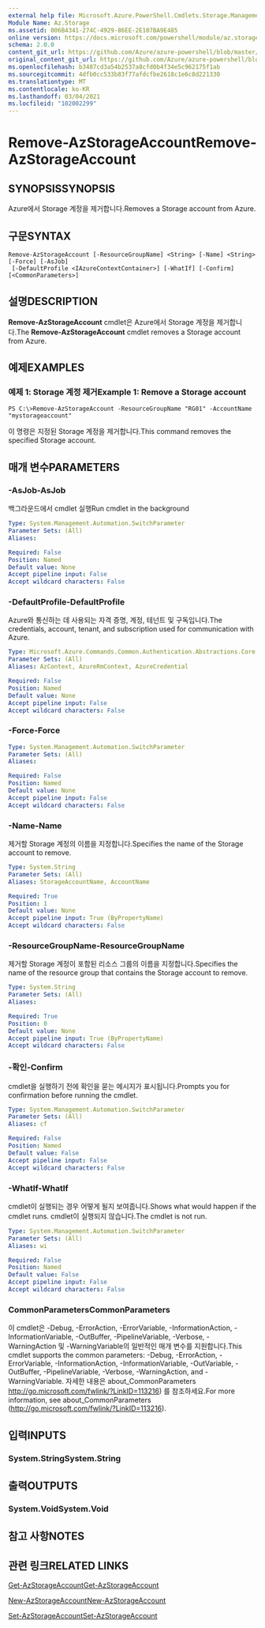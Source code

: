 ```yaml
---
external help file: Microsoft.Azure.PowerShell.Cmdlets.Storage.Management.dll-Help.xml
Module Name: Az.Storage
ms.assetid: 006B4341-274C-4929-86EE-2E107BA9E485
online version: https://docs.microsoft.com/powershell/module/az.storage/remove-azstorageaccount
schema: 2.0.0
content_git_url: https://github.com/Azure/azure-powershell/blob/master/src/Storage/Storage.Management/help/Remove-AzStorageAccount.md
original_content_git_url: https://github.com/Azure/azure-powershell/blob/master/src/Storage/Storage.Management/help/Remove-AzStorageAccount.md
ms.openlocfilehash: b3487cd3a54b2537a8cfd0b4f34e5c962175f1ab
ms.sourcegitcommit: 4dfb0cc533b83f77afdcfbe2618c1e6c8d221330
ms.translationtype: MT
ms.contentlocale: ko-KR
ms.lasthandoff: 03/04/2021
ms.locfileid: "102002299"
---
```

# <span data-ttu-id="663f9-101">Remove-AzStorageAccount</span><span class="sxs-lookup"><span data-stu-id="663f9-101">Remove-AzStorageAccount</span></span>

## <span data-ttu-id="663f9-102">SYNOPSIS</span><span class="sxs-lookup"><span data-stu-id="663f9-102">SYNOPSIS</span></span>
<span data-ttu-id="663f9-103">Azure에서 Storage 계정을 제거합니다.</span><span class="sxs-lookup"><span data-stu-id="663f9-103">Removes a Storage account from Azure.</span></span>

## <span data-ttu-id="663f9-104">구문</span><span class="sxs-lookup"><span data-stu-id="663f9-104">SYNTAX</span></span>

```
Remove-AzStorageAccount [-ResourceGroupName] <String> [-Name] <String> [-Force] [-AsJob]
 [-DefaultProfile <IAzureContextContainer>] [-WhatIf] [-Confirm] [<CommonParameters>]
```

## <span data-ttu-id="663f9-105">설명</span><span class="sxs-lookup"><span data-stu-id="663f9-105">DESCRIPTION</span></span>
<span data-ttu-id="663f9-106">**Remove-AzStorageAccount** cmdlet은 Azure에서 Storage 계정을 제거합니다.</span><span class="sxs-lookup"><span data-stu-id="663f9-106">The **Remove-AzStorageAccount** cmdlet removes a Storage account from Azure.</span></span>

## <span data-ttu-id="663f9-107">예제</span><span class="sxs-lookup"><span data-stu-id="663f9-107">EXAMPLES</span></span>

### <span data-ttu-id="663f9-108">예제 1: Storage 계정 제거</span><span class="sxs-lookup"><span data-stu-id="663f9-108">Example 1: Remove a Storage account</span></span>
```
PS C:\>Remove-AzStorageAccount -ResourceGroupName "RG01" -AccountName "mystorageaccount"
```

<span data-ttu-id="663f9-109">이 명령은 지정된 Storage 계정을 제거합니다.</span><span class="sxs-lookup"><span data-stu-id="663f9-109">This command removes the specified Storage account.</span></span>

## <span data-ttu-id="663f9-110">매개 변수</span><span class="sxs-lookup"><span data-stu-id="663f9-110">PARAMETERS</span></span>

### <span data-ttu-id="663f9-111">-AsJob</span><span class="sxs-lookup"><span data-stu-id="663f9-111">-AsJob</span></span>
<span data-ttu-id="663f9-112">백그라운드에서 cmdlet 실행</span><span class="sxs-lookup"><span data-stu-id="663f9-112">Run cmdlet in the background</span></span>

```yaml
Type: System.Management.Automation.SwitchParameter
Parameter Sets: (All)
Aliases:

Required: False
Position: Named
Default value: None
Accept pipeline input: False
Accept wildcard characters: False
```

### <span data-ttu-id="663f9-113">-DefaultProfile</span><span class="sxs-lookup"><span data-stu-id="663f9-113">-DefaultProfile</span></span>
<span data-ttu-id="663f9-114">Azure와 통신하는 데 사용되는 자격 증명, 계정, 테넌트 및 구독입니다.</span><span class="sxs-lookup"><span data-stu-id="663f9-114">The credentials, account, tenant, and subscription used for communication with Azure.</span></span>

```yaml
Type: Microsoft.Azure.Commands.Common.Authentication.Abstractions.Core.IAzureContextContainer
Parameter Sets: (All)
Aliases: AzContext, AzureRmContext, AzureCredential

Required: False
Position: Named
Default value: None
Accept pipeline input: False
Accept wildcard characters: False
```

### <span data-ttu-id="663f9-115">-Force</span><span class="sxs-lookup"><span data-stu-id="663f9-115">-Force</span></span>
```yaml
Type: System.Management.Automation.SwitchParameter
Parameter Sets: (All)
Aliases:

Required: False
Position: Named
Default value: None
Accept pipeline input: False
Accept wildcard characters: False
```

### <span data-ttu-id="663f9-116">-Name</span><span class="sxs-lookup"><span data-stu-id="663f9-116">-Name</span></span>
<span data-ttu-id="663f9-117">제거할 Storage 계정의 이름을 지정합니다.</span><span class="sxs-lookup"><span data-stu-id="663f9-117">Specifies the name of the Storage account to remove.</span></span>

```yaml
Type: System.String
Parameter Sets: (All)
Aliases: StorageAccountName, AccountName

Required: True
Position: 1
Default value: None
Accept pipeline input: True (ByPropertyName)
Accept wildcard characters: False
```

### <span data-ttu-id="663f9-118">-ResourceGroupName</span><span class="sxs-lookup"><span data-stu-id="663f9-118">-ResourceGroupName</span></span>
<span data-ttu-id="663f9-119">제거할 Storage 계정이 포함된 리소스 그룹의 이름을 지정합니다.</span><span class="sxs-lookup"><span data-stu-id="663f9-119">Specifies the name of the resource group that contains the Storage account to remove.</span></span>

```yaml
Type: System.String
Parameter Sets: (All)
Aliases:

Required: True
Position: 0
Default value: None
Accept pipeline input: True (ByPropertyName)
Accept wildcard characters: False
```

### <span data-ttu-id="663f9-120">-확인</span><span class="sxs-lookup"><span data-stu-id="663f9-120">-Confirm</span></span>
<span data-ttu-id="663f9-121">cmdlet을 실행하기 전에 확인을 묻는 메시지가 표시됩니다.</span><span class="sxs-lookup"><span data-stu-id="663f9-121">Prompts you for confirmation before running the cmdlet.</span></span>

```yaml
Type: System.Management.Automation.SwitchParameter
Parameter Sets: (All)
Aliases: cf

Required: False
Position: Named
Default value: False
Accept pipeline input: False
Accept wildcard characters: False
```

### <span data-ttu-id="663f9-122">-WhatIf</span><span class="sxs-lookup"><span data-stu-id="663f9-122">-WhatIf</span></span>
<span data-ttu-id="663f9-123">cmdlet이 실행되는 경우 어떻게 될지 보여줍니다.</span><span class="sxs-lookup"><span data-stu-id="663f9-123">Shows what would happen if the cmdlet runs.</span></span>
<span data-ttu-id="663f9-124">cmdlet이 실행되지 않습니다.</span><span class="sxs-lookup"><span data-stu-id="663f9-124">The cmdlet is not run.</span></span>

```yaml
Type: System.Management.Automation.SwitchParameter
Parameter Sets: (All)
Aliases: wi

Required: False
Position: Named
Default value: False
Accept pipeline input: False
Accept wildcard characters: False
```

### <span data-ttu-id="663f9-125">CommonParameters</span><span class="sxs-lookup"><span data-stu-id="663f9-125">CommonParameters</span></span>
<span data-ttu-id="663f9-126">이 cmdlet은 -Debug, -ErrorAction, -ErrorVariable, -InformationAction, -InformationVariable, -OutBuffer, -PipelineVariable, -Verbose, -WarningAction 및 -WarningVariable의 일반적인 매개 변수를 지원합니다.</span><span class="sxs-lookup"><span data-stu-id="663f9-126">This cmdlet supports the common parameters: -Debug, -ErrorAction, -ErrorVariable, -InformationAction, -InformationVariable, -OutVariable, -OutBuffer, -PipelineVariable, -Verbose, -WarningAction, and -WarningVariable.</span></span> <span data-ttu-id="663f9-127">자세한 내용은 about_CommonParameters http://go.microsoft.com/fwlink/?LinkID=113216) 를 참조하세요.</span><span class="sxs-lookup"><span data-stu-id="663f9-127">For more information, see about_CommonParameters (http://go.microsoft.com/fwlink/?LinkID=113216).</span></span>

## <span data-ttu-id="663f9-128">입력</span><span class="sxs-lookup"><span data-stu-id="663f9-128">INPUTS</span></span>

### <span data-ttu-id="663f9-129">System.String</span><span class="sxs-lookup"><span data-stu-id="663f9-129">System.String</span></span>

## <span data-ttu-id="663f9-130">출력</span><span class="sxs-lookup"><span data-stu-id="663f9-130">OUTPUTS</span></span>

### <span data-ttu-id="663f9-131">System.Void</span><span class="sxs-lookup"><span data-stu-id="663f9-131">System.Void</span></span>

## <span data-ttu-id="663f9-132">참고 사항</span><span class="sxs-lookup"><span data-stu-id="663f9-132">NOTES</span></span>

## <span data-ttu-id="663f9-133">관련 링크</span><span class="sxs-lookup"><span data-stu-id="663f9-133">RELATED LINKS</span></span>

[<span data-ttu-id="663f9-134">Get-AzStorageAccount</span><span class="sxs-lookup"><span data-stu-id="663f9-134">Get-AzStorageAccount</span></span>](./Get-AzStorageAccount.md)

[<span data-ttu-id="663f9-135">New-AzStorageAccount</span><span class="sxs-lookup"><span data-stu-id="663f9-135">New-AzStorageAccount</span></span>](./New-AzStorageAccount.md)

[<span data-ttu-id="663f9-136">Set-AzStorageAccount</span><span class="sxs-lookup"><span data-stu-id="663f9-136">Set-AzStorageAccount</span></span>](./Set-AzStorageAccount.md)


